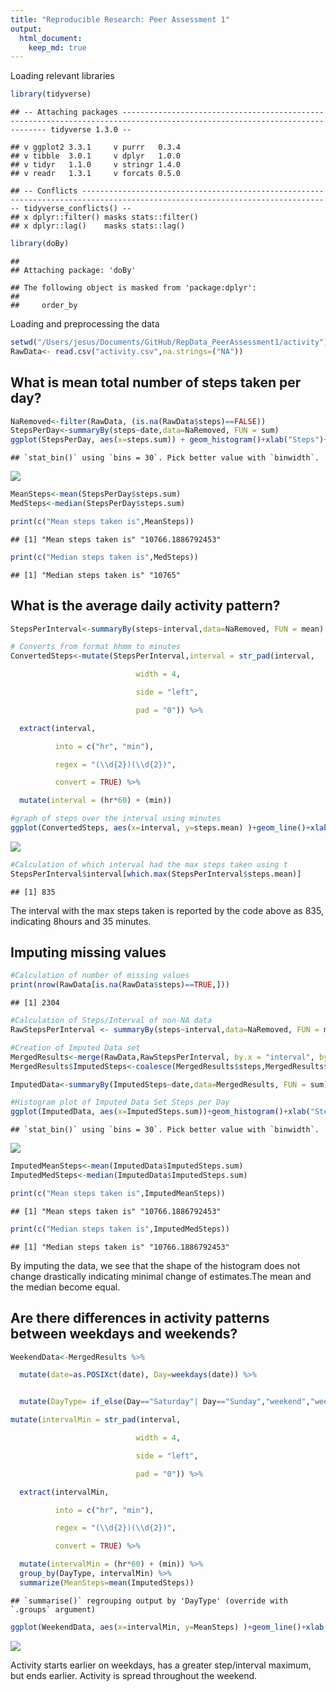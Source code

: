 ```yaml
---
title: "Reproducible Research: Peer Assessment 1"
output: 
  html_document:
    keep_md: true
---
```


Loading relevant libraries


```r
library(tidyverse)
```

```
## -- Attaching packages --------------------------------------------------------------------------------------------------------------------------- tidyverse 1.3.0 --
```

```
## v ggplot2 3.3.1     v purrr   0.3.4
## v tibble  3.0.1     v dplyr   1.0.0
## v tidyr   1.1.0     v stringr 1.4.0
## v readr   1.3.1     v forcats 0.5.0
```

```
## -- Conflicts ------------------------------------------------------------------------------------------------------------------------------ tidyverse_conflicts() --
## x dplyr::filter() masks stats::filter()
## x dplyr::lag()    masks stats::lag()
```

```r
library(doBy)
```

```
## 
## Attaching package: 'doBy'
```

```
## The following object is masked from 'package:dplyr':
## 
##     order_by
```

Loading and preprocessing the data


```r
setwd("/Users/jesus/Documents/GitHub/RepData_PeerAssessment1/activity")
RawData<- read.csv("activity.csv",na.strings=("NA"))
```

## What is mean total number of steps taken per day?


```r
NaRemoved<-filter(RawData, (is.na(RawData$steps)==FALSE))
StepsPerDay<-summaryBy(steps~date,data=NaRemoved, FUN = sum)
ggplot(StepsPerDay, aes(x=steps.sum)) + geom_histogram()+xlab("Steps")+ylab("Days")
```

```
## `stat_bin()` using `bins = 30`. Pick better value with `binwidth`.
```

![](PA1_template_files/figure-html/unnamed-chunk-3-1.png)<!-- -->

```r
MeanSteps<-mean(StepsPerDay$steps.sum)
MedSteps<-median(StepsPerDay$steps.sum)

print(c("Mean steps taken is",MeanSteps))
```

```
## [1] "Mean steps taken is" "10766.1886792453"
```

```r
print(c("Median steps taken is",MedSteps))
```

```
## [1] "Median steps taken is" "10765"
```


## What is the average daily activity pattern?

```r
StepsPerInterval<-summaryBy(steps~interval,data=NaRemoved, FUN = mean)

# Converts from format hhmm to minutes
ConvertedSteps<-mutate(StepsPerInterval,interval = str_pad(interval,

                            width = 4,

                            side = "left",

                            pad = "0")) %>%

  extract(interval,

          into = c("hr", "min"),

          regex = "(\\d{2})(\\d{2})",

          convert = TRUE) %>%

  mutate(interval = (hr*60) + (min))

#graph of steps over the interval using minutes
ggplot(ConvertedSteps, aes(x=interval, y=steps.mean) )+geom_line()+xlab("Minutes")+ylab("steps")
```

![](PA1_template_files/figure-html/unnamed-chunk-4-1.png)<!-- -->

```r
#Calculation of which interval had the max steps taken using t
StepsPerInterval$interval[which.max(StepsPerInterval$steps.mean)]
```

```
## [1] 835
```
The interval with the max steps taken is reported by the code above as 835, indicating 8hours and 35 minutes.

## Imputing missing values


```r
#Calculation of number of missing values
print(nrow(RawData[is.na(RawData$steps)==TRUE,]))
```

```
## [1] 2304
```

```r
#Calculation of Steps/Interval of non-NA data
RawStepsPerInterval <- summaryBy(steps~interval,data=NaRemoved, FUN = mean)

#Creation of Imputed Data set
MergedResults<-merge(RawData,RawStepsPerInterval, by.x = "interval", by.y = "interval", all.x=TRUE)
MergedResults$ImputedSteps<-coalesce(MergedResults$steps,MergedResults$steps.mean)

ImputedData<-summaryBy(ImputedSteps~date,data=MergedResults, FUN = sum)

#Histogram plot of Imputed Data Set Steps per Day
ggplot(ImputedData, aes(x=ImputedSteps.sum))+geom_histogram()+xlab("Steps")+ylab("Days")
```

```
## `stat_bin()` using `bins = 30`. Pick better value with `binwidth`.
```

![](PA1_template_files/figure-html/unnamed-chunk-5-1.png)<!-- -->

```r
ImputedMeanSteps<-mean(ImputedData$ImputedSteps.sum)
ImputedMedSteps<-median(ImputedData$ImputedSteps.sum)

print(c("Mean steps taken is",ImputedMeanSteps))
```

```
## [1] "Mean steps taken is" "10766.1886792453"
```

```r
print(c("Median steps taken is",ImputedMedSteps))
```

```
## [1] "Median steps taken is" "10766.1886792453"
```
By imputing the data, we see that the shape of the histogram does not change drastically indicating minimal change of estimates.The mean and the median become equal.


## Are there differences in activity patterns between weekdays and weekends?

```r
WeekendData<-MergedResults %>%

  mutate(date=as.POSIXct(date), Day=weekdays(date)) %>%


  mutate(DayType= if_else(Day=="Saturday"| Day=="Sunday","weekend","weekday") ) %>%

mutate(intervalMin = str_pad(interval,

                            width = 4,

                            side = "left",

                            pad = "0")) %>%

  extract(intervalMin,

          into = c("hr", "min"),

          regex = "(\\d{2})(\\d{2})",

          convert = TRUE) %>%

  mutate(intervalMin = (hr*60) + (min)) %>%
  group_by(DayType, intervalMin) %>%
  summarize(MeanSteps=mean(ImputedSteps))
```

```
## `summarise()` regrouping output by 'DayType' (override with `.groups` argument)
```

```r
ggplot(WeekendData, aes(x=intervalMin, y=MeanSteps) )+geom_line()+xlab("Minutes")+ylab("steps")+facet_wrap(~DayType,ncol = 1)
```

![](PA1_template_files/figure-html/unnamed-chunk-6-1.png)<!-- -->



Activity starts earlier on weekdays, has a greater step/interval maximum, but ends earlier. Activity is spread throughout the weekend.
